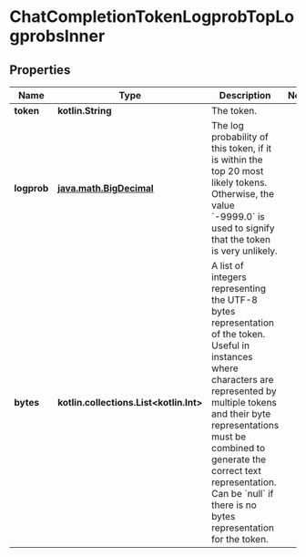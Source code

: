 
# ChatCompletionTokenLogprobTopLogprobsInner

## Properties
| Name | Type | Description | Notes |
| ------------ | ------------- | ------------- | ------------- |
| **token** | **kotlin.String** | The token. |  |
| **logprob** | [**java.math.BigDecimal**](java.math.BigDecimal.md) | The log probability of this token, if it is within the top 20 most likely tokens. Otherwise, the value &#x60;-9999.0&#x60; is used to signify that the token is very unlikely. |  |
| **bytes** | **kotlin.collections.List&lt;kotlin.Int&gt;** | A list of integers representing the UTF-8 bytes representation of the token. Useful in instances where characters are represented by multiple tokens and their byte representations must be combined to generate the correct text representation. Can be &#x60;null&#x60; if there is no bytes representation for the token. |  |



